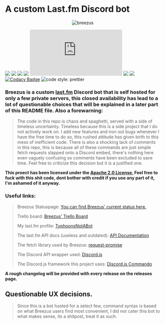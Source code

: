 # A custom Last.fm Discord bot

<p align="center">
<img alt="breezus" src="https://never-gonna.go-get-a.life/CrFhcT.png" />
  
![](https://img.shields.io/badge/Breezus-3.0-658eff?style=for-the-badge)
![](https://img.shields.io/aur/license/android-studio?color=00ffcc&style=for-the-badge)
![](https://img.shields.io/npm/v/npm?style=for-the-badge)
![](https://img.shields.io/npm/v/discord.js-commando?color=f10041&label=discord.js-commando&style=for-the-badge)
![](https://img.shields.io/npm/v/discord.js?color=658fff&label=discord.js&style=for-the-badge)
![](https://img.shields.io/npm/v/request-promise?color=ff00ff&label=request-promise&style=for-the-badge)
![](https://forthebadge.com/images/badges/fuck-it-ship-it.svg)
[![Codacy Badge](https://app.codacy.com/project/badge/Grade/f4b2dbdbc4a04b47ad014158774d2669)](https://www.codacy.com/manual/PvtTyphoon/Breezus?utm_source=github.com&amp;utm_medium=referral&amp;utm_content=PvtTyphoon/Breezus&amp;utm_campaign=Badge_Grade)
<img alt="code style: prettier" src="https://img.shields.io/badge/code_style-prettier-ff69b4.svg?style=flat-square">
<a href="https://gitter.im/jlongster/prettier"> </a>
</p>

### Breezus is a custom [last.fm](https://www.last.fm/home) Discord bot that is self hosted for only a few private servers, this closed availability has lead to a lot of questionable choices that will be explained in a later part of this README file.  Also a forewarning:

> The code in this repo is chaos and spaghetti, served with a side of timeless uncertainty.  Timeless because this is a side project that I do not actively work on.  I add new features and iron out bugs whenever I have the free time to do so, this rushed attitude has given birth to this mess of inefficient code.  There is also a shocking lack of comments in this repo, this is because all of these commands are just simple fetch requests slapped onto a Discord embed, there's nothing here even vaguely confusing so comments have been excluded to save time.  Feel free to criticize this decision but it is a justified one. 


__**This proect has been licensed under the [Apache 2.0 License.](https://www.apache.org/licenses/LICENSE-2.0) Feel free to fuck with this shit code, dont bother with credit if you use any part of it, I'm ashamed of it anyway.**__

### Useful links:

> Breezus Statuspage: [You can find Breezus' current status here.](https://breezus.statuspage.io/)
>
> Trello board: [Breezus' Trello Board](https://trello.com/b/MpeQKBPB/breezus)
>
> My last.fm profile: [TyphoonsNotABot](https://www.last.fm/user/TyphoonsNotABot)
>
> The last.fm API docs (useless and outdated): [API Documentation](https://www.last.fm/api)
>
> The fetch library used by Breezus: [request-promise](https://www.npmjs.com/package/request-promise)
>
> The Discord API wrapper used: [Discord.js](https://discord.js.org/)
>
> The Discord.js framework this project uses: [Discord.js Commando](https://github.com/discordjs/Commando)

**A rough changelog will be provided with every release on the releases page.**

## Questionable UX decisions.
> Since this is a bot hosted for a select few, command syntax is based on what Breezus users find most convenient, I did not cater this bot to what makes sense, its a shitpost, treat it as such. 
